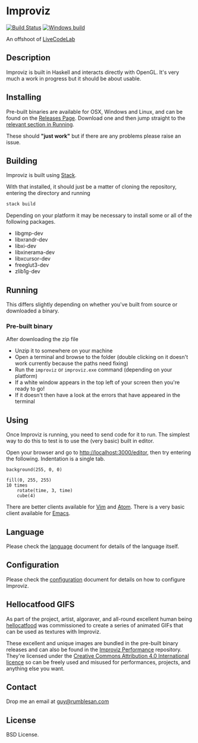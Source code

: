 # Improviz

[![Build Status](https://travis-ci.org/rumblesan/improviz.svg?branch=master)](https://travis-ci.org/rumblesan/improviz)
[![Windows build](https://ci.appveyor.com/api/projects/status/sv8a7mosacfsng2l?svg=true)](https://ci.appveyor.com/project/rumblesan/improviz)

An offshoot of [LiveCodeLab](https://livecodelab.net)


## Description

Improviz is built in Haskell and interacts directly with OpenGL. It's very much a work in progress but it should be about usable.


## Installing

Pre-built binaries are available for OSX, Windows and Linux, and can be found on the [Releases Page](https://github.com/rumblesan/improviz/releases). Download one and then jump straight to the [relevant section in Running](#pre-built-binary).

These should **"just work"** but if there are any problems please raise an issue.


## Building

Improviz is built using [Stack](https://docs.haskellstack.org/en/stable/README/).

With that installed, it should just be a matter of cloning the repository, entering the directory and running

```bash
stack build
```

Depending on your platform it may be necessary to install some or all of the following packages.

* libgmp-dev
* libxrandr-dev
* libxi-dev
* libxinerama-dev
* libxcursor-dev
* freeglut3-dev
* zlib1g-dev


## Running

This differs slightly depending on whether you've built from source or downloaded a binary.

### Pre-built binary

After downloading the zip file
* Unzip it to somewhere on your machine
* Open a terminal and browse to the folder (double clicking on it doesn't work currently because the paths need fixing)
* Run the `improviz` or `improviz.exe` command (depending on your platform)
* If a white window appears in the top left of your screen then you're ready to go!
* If it doesn't then have a look at the errors that have appeared in the terminal


## Using

Once Improviz is running, you need to send code for it to run. The simplest way to do this to test is to use the (very basic) built in editor.

Open your browser and go to [http://localhost:3000/editor](http://localhost:3000/editor), then try entering the following. Indentation is a single tab.

```
background(255, 0, 0)

fill(0, 255, 255)
10 times
	rotate(time, 3, time)
	cube(4)
```

There are better clients available for [Vim](https://github.com/rumblesan/improviz-vim) and [Atom](https://github.com/rumblesan/improviz-atom).
There is a very basic client available for [Emacs](https://github.com/rumblesan/improviz/tree/master/editor/emacs).


## Language

Please check the [language](docs/language.md) document for details of the language itself.


## Configuration

Please check the [configuration](docs/configuration.md) document for details on how to configure Improviz.


## Hellocatfood GIFS

As part of the project, artist, algoraver, and all-round excellent human being [hellocatfood](https://twitter.com/hellocatfood) was commissioned to create a series of animated GIFs that can be used as textures with Improviz.

These excellent and unique images are bundled in the pre-built binary releases and can also be found in the [Improviz Performance](https://github.com/rumblesan/improviz-performance/) repository. They're licensed under the [Creative Commons Attribution 4.0 International licence](https://creativecommons.org/licenses/by/4.0/) so can be freely used and misused for performances, projects, and anything else you want.

## Contact

Drop me an email at guy@rumblesan.com


## License

BSD License.

